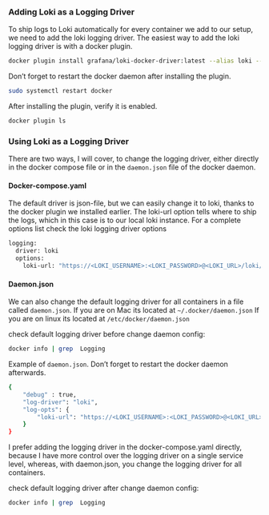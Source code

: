 

### Adding Loki as a Logging Driver
To ship logs to Loki automatically for every container we add to our setup, we need to add the loki logging driver.
The easiest way to add the loki logging driver is with a docker plugin.

```bash
docker plugin install grafana/loki-docker-driver:latest --alias loki --grant-all-permissions
```

Don’t forget to restart the docker daemon after installing the plugin.
```bash
sudo systemctl restart docker
```
After installing the plugin, verify it is enabled.
```bash
docker plugin ls
```

### Using Loki as a Logging Driver
There are two ways, I will cover, to change the logging driver, either directly in the docker compose file or in the `daemon.json` file of the docker daemon.

#### Docker-compose.yaml
The default driver is json-file, but we can easily change it to loki, thanks to the docker plugin we installed earlier.
The loki-url option tells where to ship the logs, which in this case is to our local loki instance.
For a complete options list check the loki logging driver options

```bash
logging:
  driver: loki
  options:
    loki-url: "https://<LOKI_USERNAME>:<LOKI_PASSWORD>@<LOKI_URL>/loki/api/v1/push"
```

#### Daemon.json
We can also change the default logging driver for all containers in a file called `daemon.json`. If you are on Mac its located at `~/.docker/daemon.json`
If you are on linux its located at `/etc/docker/daemon.json`

check default logging driver before change daemon config:
```bash
docker info | grep  Logging
```

Example of `daemon.json`.
Don’t forget to restart the docker daemon afterwards.

```bash
{
    "debug" : true,
    "log-driver": "loki",
    "log-opts": {
        "loki-url": "https://<LOKI_USERNAME>:<LOKI_PASSWORD>@<LOKI_URL>/loki/api/v1/push"
    }
}
```
I prefer adding the logging driver in the docker-compose.yaml directly, because I have more control over the logging driver on a single service level, whereas, with daemon.json, you change the logging driver for all containers.

check default logging driver after change daemon config:
```bash
docker info | grep  Logging
```
